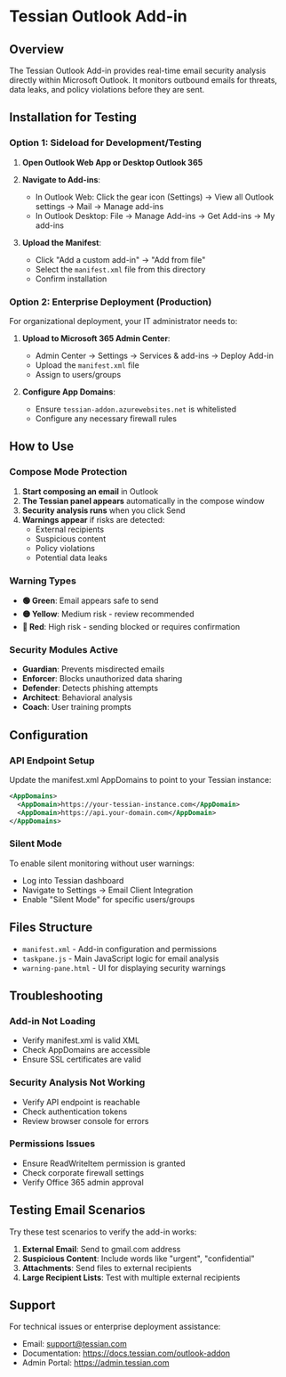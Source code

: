 # Tessian Outlook Add-in

## Overview

The Tessian Outlook Add-in provides real-time email security analysis directly within Microsoft Outlook. It monitors outbound emails for threats, data leaks, and policy violations before they are sent.

## Installation for Testing

### Option 1: Sideload for Development/Testing

1. **Open Outlook Web App or Desktop Outlook 365**
2. **Navigate to Add-ins**:
   - In Outlook Web: Click the gear icon (Settings) → View all Outlook settings → Mail → Manage add-ins
   - In Outlook Desktop: File → Manage Add-ins → Get Add-ins → My add-ins

3. **Upload the Manifest**:
   - Click "Add a custom add-in" → "Add from file"
   - Select the `manifest.xml` file from this directory
   - Confirm installation

### Option 2: Enterprise Deployment (Production)

For organizational deployment, your IT administrator needs to:

1. **Upload to Microsoft 365 Admin Center**:
   - Admin Center → Settings → Services & add-ins → Deploy Add-in
   - Upload the `manifest.xml` file
   - Assign to users/groups

2. **Configure App Domains**:
   - Ensure `tessian-addon.azurewebsites.net` is whitelisted
   - Configure any necessary firewall rules

## How to Use

### Compose Mode Protection

1. **Start composing an email** in Outlook
2. **The Tessian panel appears** automatically in the compose window
3. **Security analysis runs** when you click Send
4. **Warnings appear** if risks are detected:
   - External recipients
   - Suspicious content
   - Policy violations
   - Potential data leaks

### Warning Types

- **🟢 Green**: Email appears safe to send
- **🟡 Yellow**: Medium risk - review recommended
- **🔴 Red**: High risk - sending blocked or requires confirmation

### Security Modules Active

- **Guardian**: Prevents misdirected emails
- **Enforcer**: Blocks unauthorized data sharing
- **Defender**: Detects phishing attempts
- **Architect**: Behavioral analysis
- **Coach**: User training prompts

## Configuration

### API Endpoint Setup

Update the manifest.xml AppDomains to point to your Tessian instance:

```xml
<AppDomains>
  <AppDomain>https://your-tessian-instance.com</AppDomain>
  <AppDomain>https://api.your-domain.com</AppDomain>
</AppDomains>
```

### Silent Mode

To enable silent monitoring without user warnings:
- Log into Tessian dashboard
- Navigate to Settings → Email Client Integration
- Enable "Silent Mode" for specific users/groups

## Files Structure

- `manifest.xml` - Add-in configuration and permissions
- `taskpane.js` - Main JavaScript logic for email analysis
- `warning-pane.html` - UI for displaying security warnings

## Troubleshooting

### Add-in Not Loading
- Verify manifest.xml is valid XML
- Check AppDomains are accessible
- Ensure SSL certificates are valid

### Security Analysis Not Working
- Verify API endpoint is reachable
- Check authentication tokens
- Review browser console for errors

### Permissions Issues
- Ensure ReadWriteItem permission is granted
- Check corporate firewall settings
- Verify Office 365 admin approval

## Testing Email Scenarios

Try these test scenarios to verify the add-in works:

1. **External Email**: Send to gmail.com address
2. **Suspicious Content**: Include words like "urgent", "confidential"
3. **Attachments**: Send files to external recipients
4. **Large Recipient Lists**: Test with multiple external recipients

## Support

For technical issues or enterprise deployment assistance:
- Email: support@tessian.com
- Documentation: https://docs.tessian.com/outlook-addon
- Admin Portal: https://admin.tessian.com